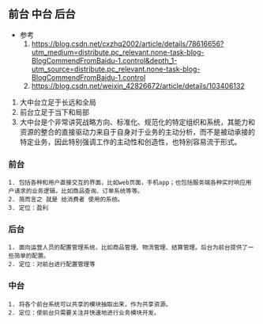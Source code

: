 ## 前台 中台 后台
- 参考
    1. https://blog.csdn.net/cxzhq2002/article/details/78616656?utm_medium=distribute.pc_relevant.none-task-blog-BlogCommendFromBaidu-1.control&depth_1-utm_source=distribute.pc_relevant.none-task-blog-BlogCommendFromBaidu-1.control
    2. https://blog.csdn.net/weixin_42826672/article/details/103406132

1. 大中台立足于长远和全局
2. 前台立足于当下和局部
3. 大中台是个非常讲究战略方向、标准化、规范化的特定组织和系统，其能力和资源的整合的直接驱动力来自于自身对于业务的主动分析，而不是被动承接的特定业务，因此特别强调工作的主动性和创造性，也特别容易流于形式。
### 前台
    1. 包括各种和用户直接交互的界面，比如web页面，手机app；也包括服务端各种实时响应用户请求的业务逻辑，比如商品查询、订单系统等等。
    2. 简而言之 就是 给消费者 使用的系统。
    3. 定位：盈利

### 后台
    1. 面向运营人员的配置管理系统，比如商品管理、物流管理、结算管理。后台为前台提供了一些简单的配置。
    2. 定位：对前台进行配置管理等

### 中台
    1. 将各个前台系统可以共享的模块抽取出来，作为共享资源。
    2. 定位：使前台只需要关注并快速地进行业务模块开发。
